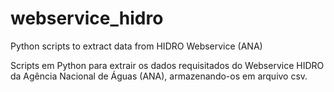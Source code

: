 # webservice_hidro
Python scripts to extract data from HIDRO Webservice (ANA)

Scripts em Python para extrair os dados requisitados do Webservice HIDRO da Agência Nacional de Águas (ANA),  armazenando-os em arquivo csv.
